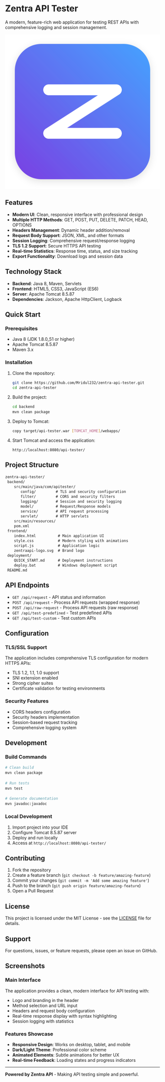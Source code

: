 # Zentra API Tester

A modern, feature-rich web application for testing REST APIs with comprehensive logging and session management.

![Zentra API Logo](zentraapi-logo.svg)

## Features

- **Modern UI**: Clean, responsive interface with professional design
- **Multiple HTTP Methods**: GET, POST, PUT, DELETE, PATCH, HEAD, OPTIONS
- **Headers Management**: Dynamic header addition/removal
- **Request Body Support**: JSON, XML, and other formats
- **Session Logging**: Comprehensive request/response logging
- **TLS 1.2 Support**: Secure HTTPS API testing
- **Real-time Statistics**: Response time, status, and size tracking
- **Export Functionality**: Download logs and session data

## Technology Stack

- **Backend**: Java 8, Maven, Servlets
- **Frontend**: HTML5, CSS3, JavaScript (ES6)
- **Server**: Apache Tomcat 8.5.87
- **Dependencies**: Jackson, Apache HttpClient, Logback

## Quick Start

### Prerequisites

- Java 8 (JDK 1.8.0_51 or higher)
- Apache Tomcat 8.5.87
- Maven 3.x

### Installation

1. Clone the repository:
   ```bash
   git clone https://github.com/Mridul232/zentra-api-tester.git
   cd zentra-api-tester
   ```

2. Build the project:
   ```bash
   cd backend
   mvn clean package
   ```

3. Deploy to Tomcat:
   ```bash
   copy target/api-tester.war [TOMCAT_HOME]/webapps/
   ```

4. Start Tomcat and access the application:
   ```
   http://localhost:8080/api-tester/
   ```

## Project Structure

```
zentra-api-tester/
 backend/
    src/main/java/com/apitester/
       config/         # TLS and security configuration
       filter/         # CORS and security filters
       logging/        # Session and security logging
       model/          # Request/Response models
       service/        # API request processing
       servlet/        # HTTP servlets
    src/main/resources/
    pom.xml
 frontend/
    index.html          # Main application UI
    style.css           # Modern styling with animations
    script.js           # Application logic
    zentraapi-logo.svg  # Brand logo
 deployment/
    QUICK_START.md      # Deployment instructions
    deploy.bat          # Windows deployment script
 README.md
```

## API Endpoints

- `GET /api/request` - API status and information
- `POST /api/request` - Process API requests (wrapped response)
- `POST /api/raw-request` - Process API requests (raw response)
- `GET /api/test-predefined` - Test predefined APIs
- `GET /api/test-custom` - Test custom APIs

## Configuration

### TLS/SSL Support
The application includes comprehensive TLS configuration for modern HTTPS APIs:
- TLS 1.2, 1.1, 1.0 support
- SNI extension enabled
- Strong cipher suites
- Certificate validation for testing environments

### Security Features
- CORS headers configuration
- Security headers implementation
- Session-based request tracking
- Comprehensive logging system

## Development

### Build Commands
```bash
# Clean build
mvn clean package

# Run tests
mvn test

# Generate documentation
mvn javadoc:javadoc
```

### Local Development
1. Import project into your IDE
2. Configure Tomcat 8.5.87 server
3. Deploy and run locally
4. Access at `http://localhost:8080/api-tester/`

## Contributing

1. Fork the repository
2. Create a feature branch (`git checkout -b feature/amazing-feature`)
3. Commit your changes (`git commit -m 'Add some amazing feature'`)
4. Push to the branch (`git push origin feature/amazing-feature`)
5. Open a Pull Request

## License

This project is licensed under the MIT License - see the [LICENSE](LICENSE) file for details.

## Support

For questions, issues, or feature requests, please open an issue on GitHub.

## Screenshots

### Main Interface
The application provides a clean, modern interface for API testing with:
- Logo and branding in the header
- Method selection and URL input
- Headers and request body configuration
- Real-time response display with syntax highlighting
- Session logging with statistics

### Features Showcase
- **Responsive Design**: Works on desktop, tablet, and mobile
- **Dark/Light Theme**: Professional color scheme
- **Animated Elements**: Subtle animations for better UX
- **Real-time Feedback**: Loading states and progress indicators

---

**Powered by Zentra API** - Making API testing simple and powerful.
